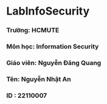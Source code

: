 # LabInfoSecurity
### Trường: HCMUTE
### Môn học: Information Security
### Giáo viên: Nguyễn Đăng Quang
### Tên: Nguyễn Nhật An
### ID : 22110007

